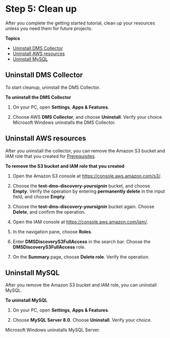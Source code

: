 # Step 5: Clean up<a name="CHAP_DMSStudio_GettingStarted_Cleanup"></a>

After you complete the getting started tutorial, clean up your resources unless you need them for future projects\.

**Topics**
+ [Uninstall DMS Collector](#CHAP_DMSStudio_GettingStarted_Cleanup_Agent)
+ [Uninstall AWS resources](#CHAP_DMSStudio_GettingStarted_Cleanup_AZ_Resources)
+ [Uninstall MySQL](#CHAP_DMSStudio_GettingStarted_Cleanup_MySQL)

## Uninstall DMS Collector<a name="CHAP_DMSStudio_GettingStarted_Cleanup_Agent"></a>

To start cleanup, uninstall the DMS Collector\.

**To uninstall the DMS Collector**

1. On your PC, open **Settings**, **Apps & Features**\.

1.  Choose AWS **DMS Collector**, and choose **Uninstall**\. Verify your choice\. Microsoft Windows uninstalls the DMS Collector\.

## Uninstall AWS resources<a name="CHAP_DMSStudio_GettingStarted_Cleanup_AZ_Resources"></a>

 After you uninstall the collector, you can remove the Amazon S3 bucket and IAM role that you created for [Prerequisites](CHAP_DMSStudio_GettingStarted_Prerequisites.md)\.

**To remove the S3 bucket and IAM role that you created**

1. Open the Amazon S3 console at [https://console\.aws\.amazon\.com/s3/](https://console.aws.amazon.com/s3/)\.

1. Choose the **test\-dms\-discovery\-*yoursignin*** bucket, and choose **Empty**\. Verify the operation by entering **permanently delete** in the input field, and choose **Empty**\.

1. Choose the **test\-dms\-discovery\-*yoursignin*** bucket again\. Choose **Delete**, and confirm the operation\.

1. Open the IAM console at [https://console\.aws\.amazon\.com/iam/](https://console.aws.amazon.com/iam/)\.

1. In the navigation pane, choose **Roles**\.

1. Enter **DMSDiscoveryS3FullAccess** in the search bar\. Choose the **DMSDiscoveryS3FullAccess** role\.

1. On the **Summary** page, choose **Delete role**\. Verify the operation\.

## Uninstall MySQL<a name="CHAP_DMSStudio_GettingStarted_Cleanup_MySQL"></a>

After you remove the Amazon S3 bucket and IAM role, you can uninstall MySQL\.

**To uninstall MySQL**

1. On your PC, open **Settings**, **Apps & Features**\.

1. Choose **MySQL Server 8\.0**\. Choose **Uninstall**\. Verify your choice\.

Microsoft Windows uninstalls MySQL Server\. 